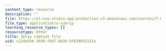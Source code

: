 ```yaml
---
content_type: resource
description: ''
file: https://ol-ocw-studio-app-production.s3.amazonaws.com/courses/7-016-introductory-biology-fall-2018/c22de55636d9f6d76b3bbf639032131a_7xJPSuSVmSk.srt
file_type: application/x-subrip
learning_resource_types: []
resourcetype: Other
title: 3play caption file
uid: c22de556-36d9-f6d7-6b3b-bf639032131a
---
```

